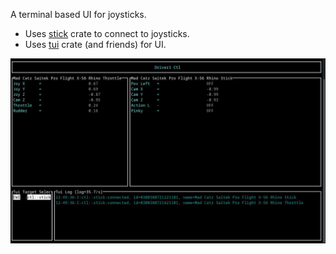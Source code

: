 A terminal based UI for joysticks.

- Uses [stick](https://crates.io/crates/stick) crate to connect to joysticks.
- Uses [tui](https://crates.io/crates/tui) crate (and friends) for UI.

![Screenshot](./ctl1.jpg)

